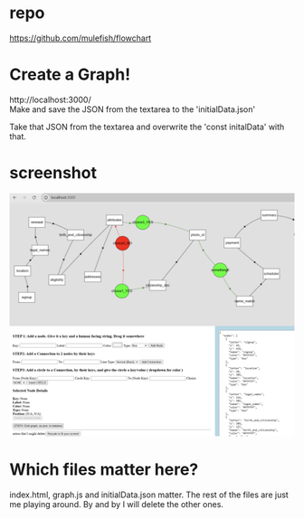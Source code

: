 # repo
https://github.com/mulefish/flowchart

# Create a Graph! 
http://localhost:3000/  
Make and save the JSON from the textarea to the 'initialData.json'


Take that JSON from the textarea and overwrite the 'const initalData' with that.

# screenshot
![Screenshot](screenshot.png)

# Which files matter here? 
index.html, graph.js and initialData.json matter. The rest of the files are just me playing around. By and by I will delete the other ones. 